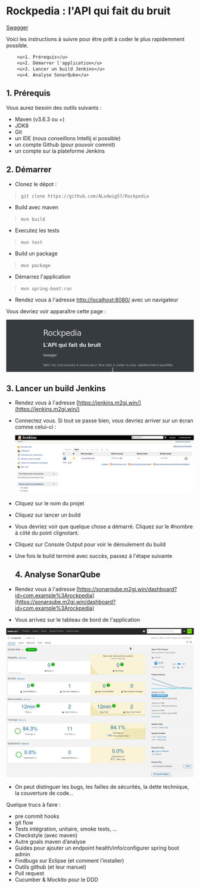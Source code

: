 # Rockpedia : l'API qui fait du bruit

[Swagger](/swagger-ui.html)

Voici les instructions à suivre pour être prêt à coder le plus rapidemment possible.

 		<u>1. Prérequis</u>
 		<u>2. Démarrer l'application</u>
 		<u>3. Lancer un build Jenkins</u>
 		<u>4. Analyse SonarQube</u>

## 1. Prérequis

Vous aurez besoin des outils suivants :

- Maven (v3.6.3 ou +)
- JDK8
- Git
- un IDE (nous conseillons Intellij si possible)
- un compte Github (pour pouvoir commit)
- un compte sur la plateforme Jenkins

## 2. Démarrer

- Clonez le dépot :
> `git clone https://github.com/ALudwig57/Rockpedia`

- Build avec maven
>`mvn build`

- Executez les tests 
>`mvn test`

- Build un package
> `mvn package`

- Démarrez l'application
>`mvn spring-boot:run`

- Rendez vous à l'adresse [http://localhost:8080/](http://localhost:8080) avec un navigateur 

Vous devriez voir apparaître cette page :

![](start.png)

## 3. Lancer un build Jenkins

- Rendez vous à l'adresse [https://jenkins.m2gi.win/](https://jenkins.m2gi.win/)

- Connectez vous. Si tout se passe bien, vous devriez arriver sur un écran comme celui-ci :

  ![](jenkinsStart.png)

- Cliquez sur le nom du projet
- Cliquez sur lancer un build
- Vous devriez voir que quelque chose a démarré. Cliquez sur le #nombre à côté du point clignotant.
- Cliquez sur Console Output pour voir le déroulement du build
- Une fois le build terminé avec succès, passez à l'étape suivante

  ## 4. Analyse SonarQube

- Rendez vous à l'adresse [https://sonarqube.m2gi.win/dashboard?id=com.example%3Arockpedia](https://sonarqube.m2gi.win/dashboard?id=com.example%3Arockpedia)
- Vous arrivez sur le tableau de bord de l'application

![](sonarqube.png)

- On peut distinguer les bugs, les failles de sécurités, la dette technique, la couverture de code...

Quelque trucs à faire :

-  pre commit hooks
-  git flow
-  Tests intégration, unitaire, smoke tests, ...
-  Checkstyle (avec maven)
-  Autre goals maven d’analyse
-  Guides pour ajouter un endpoint health/info/configurer spring boot admin
-  Findbugs sur Eclipse (et comment l’installer)
-  Outils github (et leur manuel)
-  Pull request
-  Cucumber & Mockito pour le DDD

